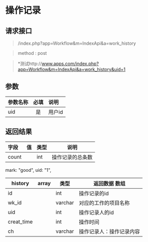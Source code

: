 # 操作记录
## 请求接口 

> /index.php?app=Workflow&m=IndexApi&a=work_history

>  method : post

> *测试http://www.apps.com/index.php?app=Workflow&m=IndexApi&a=work_history&uid=1
## 参数

| 参数名称      |    必填 | 说明  |
| :-------- | :--------:| :-- |
|uid| 是| 用户id  |


## 返回结果
|字段 |  值| 类型 | 说明|
|:----|----|----|-----|
|count|  | int| 操作记录的总条数|



mark: "good",
uid: "1",




|history|array | 类型 | 返回数据 数组|
|----|----|----|-----|
|id| |int|操作记录的id|
|wk_id||varchar|对应的工作的项目名称|
|uid||int|操作记录人的id|
|creat_time||int|操作时间|
|ch||varchar|操作记录人：操作记录内容|







